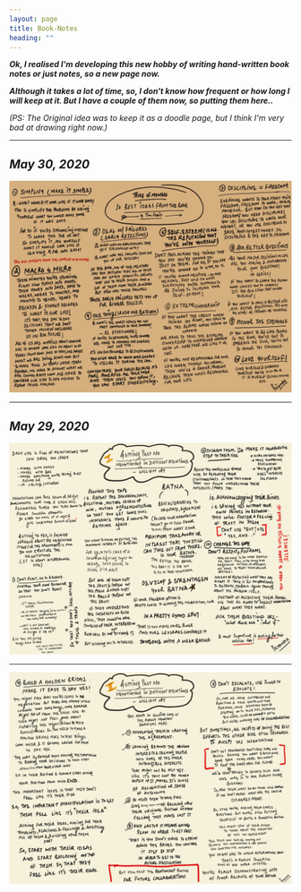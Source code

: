```yaml
---
layout: page
title: Book-Notes
heading: ""
---
```


***Ok, I realised I'm developing this new hobby of writing hand-written book notes or just notes, so a new page now.***

***Although it takes a lot of time, so, I don't know how frequent or how long I will keep at it. But I have a couple of them now, so putting them here..***

*(PS: The Original idea was to keep it as a doodle page, but I think I'm very bad at drawing right now.)*

---

## *May 30, 2020*

![doodle](/assets/doodle-6.jpeg)

---

## *May 29, 2020*

![doodle](/assets/doodle-4.jpeg)

---

![doodle](/assets/doodle-5.jpeg)
